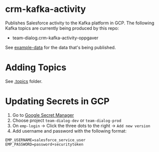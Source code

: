 # crm-kafka-activity

Publishes Salesforce activity to the Kafka platform in GCP. The following Kafka topics are currently being produced by this repo:

- team-dialog.crm-kafka-activity-oppgaver
  <!-- - team-dialog.crm-kafka-activity-moter -->
  <!-- - team-dialog.crm-kafka-activity-kurs -->
  <!-- - team-dialog.crm-kafka-activity-interne-kontaktpersoner -->
  <!-- - team-dialog.crm-kafka-activity-bedriftsavtaler -->
  <!-- - team-dialog.crm-kafka-activity-kampanje -->

See [example-data](/example-data) for the data that's being published.

# Adding Topics

See [.topics](/.topics) folder.

# Updating Secrets in GCP

1. Go to [Google Secret Manager](https://console.cloud.google.com/security/secret-manager)
1. Choose project `team-dialog-dev` or `team-dialog-prod`
1. On `emp-login` → Click the three dots to the right → `Add new version`
1. Add username and password with the following format:

```
EMP_USERNAME=salesforce_service_user
EMP_PASSWORD=password+securitytoken
```
